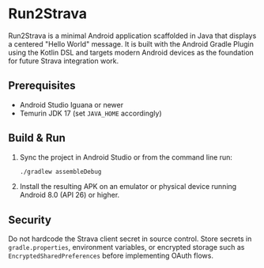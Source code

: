 # Run2Strava

Run2Strava is a minimal Android application scaffolded in Java that displays a centered "Hello World" message. It is built with the Android Gradle Plugin using the Kotlin DSL and targets modern Android devices as the foundation for future Strava integration work.

## Prerequisites
- Android Studio Iguana or newer
- Temurin JDK 17 (set `JAVA_HOME` accordingly)

## Build & Run
1. Sync the project in Android Studio or from the command line run:
   ```bash
   ./gradlew assembleDebug
   ```
2. Install the resulting APK on an emulator or physical device running Android 8.0 (API 26) or higher.

<!--
## Roadmap
- [ ] Strava OAuth using Chrome Custom Tabs, deep link handling, and token exchange with OkHttp
- [ ] Read Health Connect ExerciseSession (Running) data from Java
- [ ] Create manual activities via Strava POST /activities
- [ ] Optional: generate GPX files and upload with Strava POST /uploads
-->

<!--
Authorize:
https://www.strava.com/oauth/authorize?client_id=STRAVA_CLIENT_ID&redirect_uri=com.noemie.run2strava://auth/callback&response_type=code&scope=activity:write
Token exchange:
POST https://www.strava.com/oauth/token
  client_id=STRAVA_CLIENT_ID
  client_secret=STRAVA_CLIENT_SECRET
  code=AUTH_CODE
  grant_type=authorization_code
-->

## Security
Do not hardcode the Strava client secret in source control. Store secrets in `gradle.properties`, environment variables, or encrypted storage such as `EncryptedSharedPreferences` before implementing OAuth flows.
